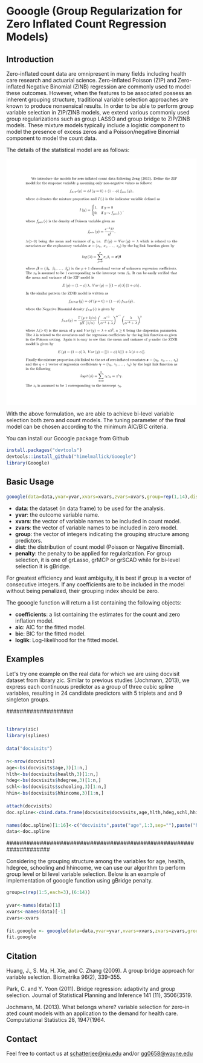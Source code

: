 # Gooogle (Group Regularization for Zero Inflated Count Regression Models)

## Introduction
Zero-inflated count data are omnipresent in many fields including health care research and actuarial science. Zero-inflated Poisson (ZIP) and Zero-inflated Negative Binomial (ZINB) regression are commonly used to model these outcomes. However, when the features to be associated possess an inherent grouping structure, traditional variable selection approaches are known to produce nonsensical results. In order to be able to perform group variable selection in ZIP/ZINB models, we extend various commonly used group regularizations such as group LASSO and group bridge to ZIP/ZINB models. These mixture models typically include a logistic component to model the presence of excess zeros and a Poisson/negative Binomial component to model the count data. 

The details of the statistical model are as follows:

<img src="misc/github.png" width="600" align="center">

With the above formulation, we are able to achieve bi-level variable selection both zero and count models. The tuning parameter of the final model can be chosen according to the minimum AIC/BIC criteria.  

You can install our Gooogle package from Github
```r
install.packages("devtools")
devtools::install_github("himelmallick/Gooogle")
library(Gooogle)
```

## Basic Usage

```r
gooogle(data=data,yvar=yvar,xvars=xvars,zvars=xvars,group=rep(1,14),dist="poisson",penalty="gBridge")
```

- **data**: the dataset (in data frame) to be used for the analysis. 
- **yvar**:  the outcome variable name. 
- **xvars**: the vector of variable names to be included in count model.
- **zvars**: the vector of variable names to be included in zero model.
- **group**: the vector of integers indicating the grouping structure among predictors. 
- **dist**: the distribution of count model (Poisson or Negative Binomial).   
- **penalty**: the penalty to be applied for regularization. For group selection, it is one of grLasso, grMCP or grSCAD while for bi-level selection it is gBridge.  

For greatest efficiency and least ambiguity, it is best if group is a vector of consecutive integers. If any coefficients are to be included in the model without being penalized, their grouping index should be zero. 

The gooogle function will return a list containing the following objects:
- **coefficients**: a list containing the estimates for the count and zero inflation model.  
- **aic**: AIC for the fitted model.  
- **bic**: BIC for the fitted model.  
- **loglik**: Log-likelihood for the fitted model.

## Examples

Let's try one example on the real data for which we are using docvisit dataset from library zic. Similar to previous studies (Jochmann, 2013), we express each continuous predictor as a group of three cubic spline variables, resulting in 24 candidate predictors with 5 triplets and and 9 singleton groups.

####################
```r

library(zic)
library(splines)

data("docvisits")

n<-nrow(docvisits)
age<-bs(docvisits$age,3)[1:n,]
hlth<-bs(docvisits$health,3)[1:n,]
hdeg<-bs(docvisits$hdegree,3)[1:n,]
schl<-bs(docvisits$schooling,3)[1:n,]
hhin<-bs(docvisits$hhincome,3)[1:n,]

attach(docvisits)
doc.spline<-cbind.data.frame(docvisits$docvisits,age,hlth,hdeg,schl,hhin,handicap,married,children,self,civil,bluec,employed,public,addon)

names(doc.spline)[1:16]<-c("docvisits",paste("age",1:3,sep=""),paste("health",1:3,sep=""),paste("hdegree",1:3,sep=""),paste("schooling",1:3,sep=""),paste("hhincome",1:3,sep=""))
data<-doc.spline
```
#####################################################################

Considering the grouping structure among the variables for age, health, hdegree, schooling and hhincome, we can use our algorithm to perform group level or bi level variable selection. Below is an example of implementation of gooogle function using gBridge penalty.

```r
group=c(rep(1:5,each=3),(6:14))

yvar<-names(data)[1]
xvars<-names(data)[-1]
zvars<-xvars

fit.gooogle <- gooogle(data=data,yvar=yvar,xvars=xvars,zvars=zvars,group=group,dist="negbin",penalty="gBridge")
fit.gooogle
```

## Citation

Huang, J., S. Ma, H. Xie, and C. Zhang (2009). A group bridge approach for variable selection. Biometrika 96(2), 339–355.

Park, C. and Y. Yoon (2011). Bridge regression: adaptivity and group selection. Journal of
Statistical Planning and Inference 141 (11), 3506{3519.

Jochmann, M. (2013). What belongs where? variable selection for zero-in
ated count models with an application to the demand for health care. Computational Statistics 28, 1947{1964.


## Contact
Feel free to contact us at <schatterjee@niu.edu> and/or <gg0658@wayne.edu>
